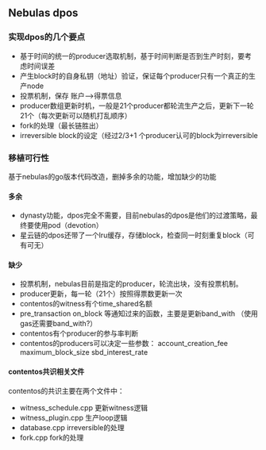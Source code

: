 Nebulas dpos
----------

### 实现dpos的几个要点
- 基于时间的统一的producer选取机制，基于时间判断是否到生产时刻，要考虑时间误差
- 产生block时的自身私钥（地址）验证，保证每个producer只有一个真正的生产node
- 投票机制，保存  账户——>得票信息
- producer数组更新时机，一般是21个producer都轮流生产之后，更新下一轮21个（每次更新可以随机打乱顺序）
- fork的处理（最长链胜出）
- irreversible block的设定（经过2/3+1 个producer认可的block为irreversible

### 移植可行性
基于nebulas的go版本代码改造，删掉多余的功能，增加缺少的功能

#### 多余
- dynasty功能，dpos完全不需要，目前nebulas的dpos是他们的过渡策略，最终要使用pod（devotion）
- 星云链的dpos还带了一个lru缓存，存储block，检查同一时刻重复block（可有可无）

#### 缺少
- 投票机制，nebulas目前是指定的producer，轮流出块，没有投票机制。
- producer更新，每一轮（21个）按照得票数更新一次
- contentos的witness有个time_shared名额
- pre_transaction on_block 等通知过来的函数，主要是更新band_with （使用gas还需要band_with?）
- contentos有个producer的参与率判断
- contentos的producers可以决定一些参数： account_creation_fee  maximum_block_size  sbd_interest_rate

#### contentos共识相关文件
contentos的共识主要在两个文件中：
- witness_schedule.cpp  更新witness逻辑
- witness_plugin.cpp  生产loop逻辑
- database.cpp  irreversible的处理
- fork.cpp  fork的处理

